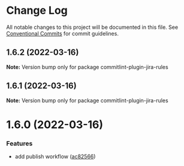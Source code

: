 # Change Log

All notable changes to this project will be documented in this file.
See [Conventional Commits](https://conventionalcommits.org) for commit guidelines.

## 1.6.2 (2022-03-16)

**Note:** Version bump only for package commitlint-plugin-jira-rules





## 1.6.1 (2022-03-16)

**Note:** Version bump only for package commitlint-plugin-jira-rules





# 1.6.0 (2022-03-16)


### Features

* add publish workflow ([ac82566](https://github.com/Gherciu/commitlint-jira/commit/ac82566))
